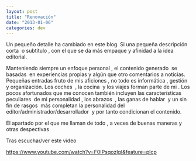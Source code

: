 ```yaml
---
layout: post
title: "Renovación"
date: "2013-01-06"
categories: dev
---
```


Un pequeño detalle ha cambiado en este blog. Si una pequeña descripción corta  o subtitulo , con el que se da más empaque y afinidad a la idea editorial.

Manteniendo siempre un enfoque personal , el contenido generado  se basadas  en experiencias propias y algún que otro comentarios a noticias. Pequeñas entradas fruto de mis aficiones , no todo es informática , gestión y organización. Los coches  , la cocina  y los viajes forman parte de mi . Los pocos afortunados que me conocen también incluyen las características peculiares  de mi personalidad , los abrazos  , las ganas de hablar  y un sin fin de rasgos  más completan la personalidad del editor/administrador/desarrollador  y por tanto condicionan el contenido.

El apartado por el que me llaman de todo , a veces de buenas maneras y otras despectivas

Tras escuchar/ver este vídeo

https://www.youtube.com/watch?v=F0IPsqozlgI&feature=plcp
